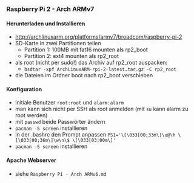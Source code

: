 ### Raspberry Pi 2 - Arch ARMv7

#### Herunterladen und Installieren

- http://archlinuxarm.org/platforms/armv7/broadcom/raspberry-pi-2
- SD-Karte in zwei Partitionen teilen
  - Partition 1: 100MB mit fat16 mounten als rp2_boot
  - Partition 2: ext4 mounten als rp2_root
- als root (nicht per sudo!) das Archiv auf rp2_root auspacken:
  - `bsdtar -xpf ArchLinuxARM-rpi-2-latest.tar.gz -C rp2_root`
- die Dateien im Ordner boot nach rp2_boot verschieben

#### Konfiguration

- initiale Benutzer `root:root` und `alarm:alarm`
- man kann sich nicht per SSH als root anmelden (mit `su` kann alarm zu root werden)
- mit `passwd` beide Passwörter ändern
- `pacman -S screen` installieren
- in der .bashrc den Prompt anpassen `PS1='\[\033[00;33m\]\u@\h \[\033[00;36m\]\w\n\$ \[\033[03;00m\]'`
- `pacman -S screen` installieren

#### Apache Webserver

- siehe `Raspberry Pi - Arch ARMv6.md`